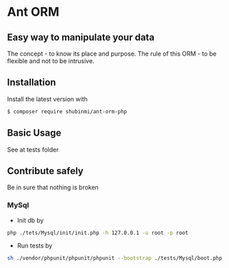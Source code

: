 # Ant ORM 
## Easy way to manipulate your data

The concept - to know its place and purpose.
The rule of this ORM - to be flexible and not to be intrusive.

## Installation

Install the latest version with

```bash
$ composer require shubinmi/ant-orm-php
```

## Basic Usage

See at tests folder

## Contribute safely

Be in sure that nothing is broken

### MySql
- Init db by

```bash
php ./tets/Mysql/init/init.php -h 127.0.0.1 -u root -p root
```
- Run tests by

```bash
sh ./vendor/phpunit/phpunit/phpunit --bootstrap ./tests/Mysql/boot.php ./tests/Mysql/
```

